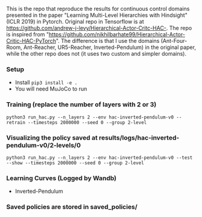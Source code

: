 This is the repo that reproduce the results for continuous control domains presented in the paper "Learning Multi-Level Hierarchies with Hindsight" (ICLR 2019) in Pytorch. Original repo in Tensorflow is at https://github.com/andrew-j-levy/Hierarchical-Actor-Critc-HAC-. The repo is inspired from "https://github.com/nikhilbarhate99/Hierarchical-Actor-Critic-HAC-PyTorch". The difference is that I use the domains (Ant-Four-Room, Ant-Reacher, UR5-Reacher, Inverted-Pendulum) in the original paper, while the other repo does not (it uses two custom and simpler domains).

### Setup
- Install `pip3 install -e .`
- You will need MuJoCo to run

### Training (replace the number of layers with 2 or 3)
```python3 run_hac.py --n_layers 2 --env hac-inverted-pendulum-v0 --retrain --timesteps 2000000 --seed 0 --group 2-level```

### Visualizing the policy saved at results/logs/hac-inverted-pendulum-v0/2-levels/0
```python3 run_hac.py --n_layers 2 --env hac-inverted-pendulum-v0 --test --show --timesteps 2000000 --seed 0 --group 2-level```

### Learning Curves (Logged by Wandb)
- Inverted-Pendulum

### Saved policies are stored in saved_policies/
